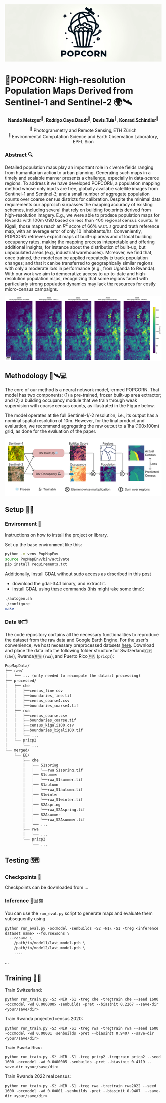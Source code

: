 <p align="center">
  <img src="imgs/POPCORN_logo_wide.png" alt="POPCORN LOGO" width="600"/>
<!--   <img src="imgs/eth_logo_kurz_neg.png#gh-dark-mode-only" alt="ETH logo" width="200"/> -->
<!--   <img src="imgs/eth_logo_kurz_pos.png#gh-light-mode-only" alt="ETH logo" width="200"/> -->
<!--   <img src="imgs/logo_EPFL.png" alt="EPFL Logo" width="200"/> -->
</p>


# 🍿POPCORN: High-resolution Population Maps Derived from Sentinel-1 and Sentinel-2 🌍🛰️

<p align="center">
    <a href="https://nandometzger.github.io/"><strong>Nando Metzger</strong></a><sup>🏦</sup>,
    <a href="https://rcdaudt.github.io/"><strong>Rodrigo Caye Daudt</strong></a><sup>🏦</sup>,
    <a href="https://people.epfl.ch/devis.tuia"><strong>Devis Tuia</strong></a><sup>🍇</sup>,
    <a href="https://igp.ethz.ch/personen/person-detail.html?persid=143986"><strong>Konrad Schindler</strong></a><sup>🏦</sup>
</p>

<p align="center">
  <sup>🏦</sup> Photogrammetry and Remote Sensing, ETH Zürich<br>
  <sup>🍇</sup> Environmental Computation Science and Earth Observation Laboratory, EPFL Sion
</p>

### Abstract 🔍 
Detailed population maps play an important role in diverse fields ranging from humanitarian action to urban planning. 
Generating such maps in a timely and scalable manner presents a challenge, especially in data-scarce regions.
To address it we have developed POPCORN, a population mapping method whose only inputs are free, globally available satellite images from Sentinel-1 and Sentinel-2; and a small number of aggregate population counts over coarse census districts for calibration.
Despite the minimal data requirements our approach surpasses the mapping accuracy of existing schemes, including several that rely on building footprints derived from high-resolution imagery.
E.g., we were able to produce population maps for Rwanda with 100m GSD based on less than 400 regional census counts. 
In Kigali, those maps reach an $R^2$ score of 66% w.r.t. a ground truth reference map, with an average error of only 10 inhabitants/ha.
Conveniently, POPCORN retrieves explicit maps of built-up areas and of local building occupancy rates, making the mapping process interpretable and offering additional insights, for instance about the distribution of built-up, but unpopulated areas (e.g., industrial warehouses).
Moreover, we find that, once trained, the model can be applied repeatedly to track population changes; and that it can be transferred to geographically similar regions with only a moderate loss in performance (e.g., from Uganda to Rwanda).
With our work we aim to democratize access to up-to-date and high-resolution population maps, recognizing that some regions faced with particularly strong population dynamics may lack the resources for costly micro-census campaigns.

![Bunia Time Series](imgs/series_bunia.jpg)

## Methodology 🧠🛰️💻

The core of our method is a neural network model, termed POPCORN. That model has two components: (1) a pre-trained, frozen built-up area extractor; and (2) a building occupancy module that we train through weak supervision with coarse census counts, as illustrated in the Figure below.

The model operates at the full Sentinel-1/-2 resolution, i.e., its output has a nominal spatial resolution of 10m. However, for the final product and evaluation, we recommend aggregating the raw output to a 1ha (100x100m) grid, as done for the evaluation of the paper.

![Graphical Abstract](imgs/graphical_abstract_v17.jpg)

## Setup 🔧💾

### Environment 🐍

Instructions on how to install the project or library.

Set up the base environment like this:
```bash
python -m venv PopMapEnv
source PopMapEnv/bin/activate
pip install requirements.txt
```
Additionally, install GDAL without sudo access  as described in this [post](https://askubuntu.com/questions/689065/how-could-i-install-gdal-without-root)
 - download the gdal-3.4.1 binary, and extract it.
 - install GDAL using these commands (this might take some time):
```bash
./autogen.sh
./configure
make
```

### Data 🌐🗂️

The code repository contains all the necessary functionalities to reproduce the dataset from the raw data and Google Earth Engine. For the user's convenience, we host necessary preprocessed datasets [here](https://drive.google.com/drive/folders/1jExHgmVrIznKRrG2Mc6_d1-6HfyJJUhk?usp=sharing). Download and place the data into the following folder structure for Switzerland🇨🇭 (`che`), Rwanda🇷🇼 (`rwa`), and Puerto Rico🇵🇷 (`pricp2`):

```
PopMapData/
├── raw/
│   └── ... (only needed to recompute the dataset processing)
├── processed/
│   ├── che
│   │   ├──census_fine.csv
│   │   ├──boundaries_fine.tif
│   │   ├──census_coarse4.csv
│   │   ├──boundaries_coarse4.tif
│   ├── rwa
│   │   ├──census_coarse.csv
│   │   ├──boundaries_coarse.tif
│   │   ├──census_kigali100.csv
│   │   ├──boundaries_kigali100.tif
│   │   └── ...
│   └── pricp2
│       └── ...
└── merged/
    └── EE/
        ├── che
        │   ├── S1spring
        │   │   └──rwa_S1spring.tif
        │   ├── S1summer
        │   │   └──rwa_S1summer.tif
        │   ├── S1autumn
        │   │   └──rwa_S1autumn.tif
        │   ├── S1winter
        │   │   └──rwa_S1winter.tif
        │   ├── S2Aspring
        │   │   └──rwa_S2Aspring.tif
        │   ├── S2Asummer
        │   │   └──rwa_S2Asummer.tif
        │   └── ...
        ├── rwa
        │   └── ...
        └── pricp2
            └── ...
```

## Testing 🗺️

### Checkpoints 💾

Checkpoints can be downloaded from ...

### Inference 🚀📊⚖️ 

You can use the `run_eval.py` script to generate maps and evaluate them subsequently using
```
python run_eval.py -occmodel -senbuilds -S2 -NIR -S1 -treg <inference dataset name> --fourseasons \
  --resume \
    /path/to/model1/last_model.pth \
    /path/to/model2/last_model.pth \
    ....
```

...

## Training 🏋️‍♂️ 

Train Switzerland:
```
python run_train.py -S2 -NIR -S1 -treg che -tregtrain che --seed 1600 -occmodel -wd 0.0000005 -senbuilds -pret --biasinit 0.2267 --save-dir <your/save/dir>
```

Train Rwanda projected census 2020:
```
python run_train.py -S2 -NIR -S1 -treg rwa -tregtrain rwa --seed 1600 -occmodel -wd 0.00001 -senbuilds -pret --biasinit 0.9407 --save-dir <your/save/dir>
```

Train Puerto Rico:
```
python run_train.py -S2 -NIR -S1 -treg pricp2 -tregtrain pricp2 --seed 1600 -occmodel -wd 0.0000005 -senbuilds -pret --biasinit 0.4119 --save-dir <your/save/dir>
```

Train Rwanda 2022 real census:
```
python run_train.py -S2 -NIR -S1 -treg rwa -tregtrain rwa2022 --seed 1600 -occmodel -wd 0.00001 -senbuilds -pret --biasinit 0.9407  --save-dir <your/save/dir>
```





